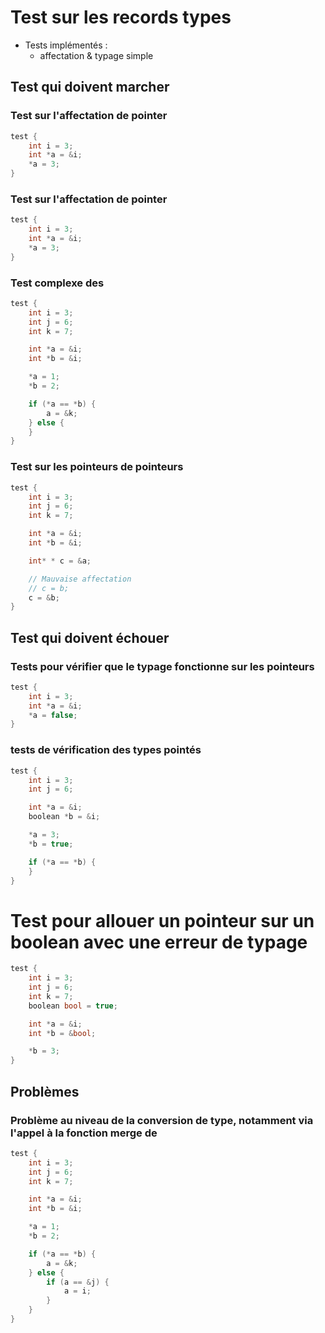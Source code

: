 # Test sur les records types

-   Tests implémentés :
    -   affectation & typage simple

## Test qui doivent marcher

### Test sur l'affectation de pointer

```c
test {
	int i = 3;
	int *a = &i;
	*a = 3;
}
```

### Test sur l'affectation de pointer

```c
test {
	int i = 3;
	int *a = &i;
	*a = 3;
}
```

### Test complexe des

```c
test {
	int i = 3;
	int j = 6;
	int k = 7;

	int *a = &i;
	int *b = &i;

	*a = 1;
	*b = 2;

	if (*a == *b) {
		a = &k;
	} else {
	}
}
```

### Test sur les pointeurs de pointeurs

```c
test {
	int i = 3;
	int j = 6;
	int k = 7;

	int *a = &i;
	int *b = &i;

	int* * c = &a;

	// Mauvaise affectation
	// c = b;
	c = &b;
}
```

## Test qui doivent échouer

### Tests pour vérifier que le typage fonctionne sur les pointeurs

```c
test {
	int i = 3;
	int *a = &i;
	*a = false;
}
```

### tests de vérification des types pointés

```c
test {
	int i = 3;
	int j = 6;

	int *a = &i;
	boolean *b = &i;

	*a = 3;
	*b = true;

	if (*a == *b) {
	}
}
```

# Test pour allouer un pointeur sur un boolean avec une erreur de typage

```c
test {
	int i = 3;
	int j = 6;
	int k = 7;
	boolean bool = true;

	int *a = &i;
	int *b = &bool;

	*b = 3;
}
```

## Problèmes

### Problème au niveau de la conversion de type, notamment via l'appel à la fonction merge de

```c
test {
	int i = 3;
	int j = 6;
	int k = 7;

	int *a = &i;
	int *b = &i;

	*a = 1;
	*b = 2;

	if (*a == *b) {
		a = &k;
	} else {
		if (a == &j) {
			a = i;
		}
	}
}
```
